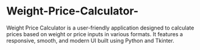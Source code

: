# Weight-Price-Calculator-
Weight Price Calculator is a user-friendly application designed to calculate prices based on weight or price inputs in various formats. It features a responsive, smooth, and modern UI built using Python and Tkinter. 
